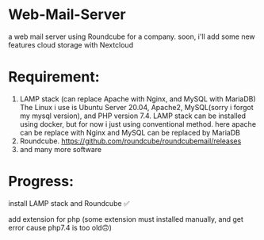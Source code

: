 # Web-Mail-Server
a web mail server using Roundcube for a company. soon, i'll add some new features cloud storage with Nextcloud



# Requirement:
1. LAMP stack (can replace Apache with Nginx, and MySQL with MariaDB)
   The Linux i use is Ubuntu Server 20.04, Apache2, MySQL(sorry i forgot my mysql version), and PHP version 7.4. LAMP stack can be installed using docker, but for now i just using conventional method. here apache can be replace with Nginx and MySQL can be replaced by MariaDB
2. Roundcube. https://github.com/roundcube/roundcubemail/releases
3. and many more software 


# Progress:
install LAMP stack and Roundcube ✅

add extension for php (some extension must installed manually, and get error cause php7.4 is too old🙃)
